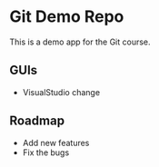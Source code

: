 # Git Demo Repo
This is a demo app for the Git course.

## GUIs
* VisualStudio change

## Roadmap
* Add new features
* Fix the bugs

